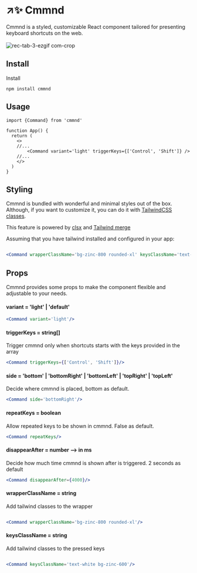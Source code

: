 # ↗️✨ Cmmnd
Cmmnd is a styled, customizable React component tailored for presenting keyboard shortcuts on the web.
<br/><br/>
![rec-tab-_3_-ezgif com-crop](https://github.com/JoseTomasSilvaZ/Cmmnd/assets/58149194/0d44b538-5376-467f-aa7b-012abbe04536)

## Install
Install
```
npm install cmmnd
```

## Usage
```tsx
import {Command} from 'cmmnd'

function App() {
  return (
    <>
    //...
        <Command variant='light' triggerKeys={['Control', 'Shift']} />
    //...
    </>
  )
}
```


## Styling

Cmmnd is bundled with wonderful and minimal styles out of the box. Although, if you want to customize it, you can do it with [TailwindCSS classes](https://tailwindcss.com/). <br/>

This feature is powered by [clsx](https://www.npmjs.com/package/clsx) and [Tailwind merge](https://www.npmjs.com/package/tailwind-merge)

Assuming that you have tailwind installed and configured in your app:

```jsx

<Command wrapperClassName='bg-zinc-800 rounded-xl' keysClassName='text-white bg-zinc-600'/>

```

## Props

Cmmnd provides some props to make the component flexible and adjustable to your needs.

#### variant = 'light' | 'default'
```jsx
<Command variant='light'/>
```
#### triggerKeys = string[]
Trigger cmmnd only when shortcuts starts with the keys provided in the array
```jsx
<Command triggerKeys={['Control', 'Shift']}/>
```
#### side = 'bottom' | 'bottomRight' | 'bottomLeft' | 'topRight' | 'topLeft'

Decide where cmmnd is placed, bottom as default.
```jsx
<Command side='bottomRight'/>
```

#### repeatKeys = boolean
Allow repeated keys to be shown in cmmnd. False as default.

```jsx
<Command repeatKeys/>
```

#### disappearAfter = number --> in ms
Decide how much time cmmnd is shown after is triggered. 2 seconds as default

```jsx
<Command disappearAfter={4000}/>
```

#### wrapperClassName = string 
Add tailwind classes to the wrapper
```jsx

<Command wrapperClassName='bg-zinc-800 rounded-xl'/>

```

#### keysClassName = string
Add tailwind classes to the pressed keys

```jsx

<Command keysClassName='text-white bg-zinc-600'/>

```


